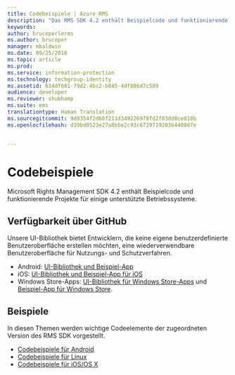```yaml
---
title: Codebeispiele | Azure RMS
description: "Das RMS SDK 4.2 enthält Beispielcode und funktionierende Projekte für einige unterstützte Betriebssysteme."
keywords: 
author: bruceperlerms
ms.author: bruceper
manager: mbaldwin
ms.date: 09/25/2016
ms.topic: article
ms.prod: 
ms.service: information-protection
ms.technology: techgroup-identity
ms.assetid: 634df601-79d2-4bc2-b845-4df886d7c589
audience: developer
ms.reviewer: shubhamp
ms.suite: ems
translationtype: Human Translation
ms.sourcegitcommit: 9d8354f2d68f211d349226970fd2f83dd0ce810b
ms.openlocfilehash: d39bd0523e27a8b5e2c93c6729719203b4488d7e


---
```


# <a name="code-examples"></a>Codebeispiele

Microsoft Rights Management SDK 4.2 enthält Beispielcode und funktionierende Projekte für einige unterstützte Betriebssysteme.

## <a name="available-via-github"></a>Verfügbarkeit über GitHub ##
Unsere UI-Bibliothek bietet Entwicklern, die keine eigene benutzerdefinierte Benutzeroberfläche erstellen möchten, eine wiederverwendbare Benutzeroberfläche für Nutzungs- und Schutzverfahren.

- Android: [UI-Bibliothek und Beispiel-App](https://github.com/AzureAD/rms-sdk-ui-for-android)
- iOS: [UI-Bibliothek und Beispiel-App für iOS](https://github.com/AzureAD/rms-sdk-ui-for-ios)
- Windows Store-Apps: [UI-Bibliothek für Windows Store-Apps](https://github.com/AzureAD/rms-sdk-ui-for-windowsstore) und [Beispiel-App für Windows Store](https://github.com/AzureADSamples/rms-samples-for-windowsstore).

## <a name="examples"></a>Beispiele ##
In diesen Themen werden wichtige Codeelemente der zugeordneten Version des RMS SDK vorgestellt.
- [Codebeispiele für Android](android-code.md)
- [Codebeispiele für Linux](linux-c-code-examples.md)
- [Codebeispiele für iOS/OS X](ios-os-x-code-examples.md)


 

 

 



<!--HONumber=Nov16_HO2-->


